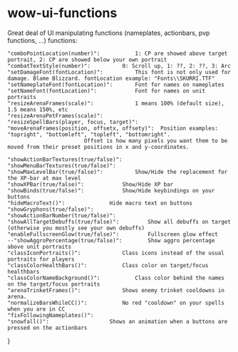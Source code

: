 # wow-ui-functions
Great deal of UI manipulating functions (nameplates, actionbars, pvp functions, ...)
functions:

	"comboPointLocation(number)": 			1: CP are showed above target portrait, 2: CP are showed below your own portrait
	"combatTextStyle(number)": 			0: Scroll up, 1: ??, 2: ??, 3: Arc
	"setDamageFont(fontLocation)": 			This font is not only used for damage. Blame Blizzard. fontLocation example: "Fonts\\SKURRI.TTF"
	"setNameplateFont(fontLocation)": 		Font for names on nameplates
	"setNameFont(fontLocation)": 			Font for names on unit portraits
	"resizeArenaFrames(scale)": 			1 means 100% (default size), 1.5 means 150%, etc
	"resizeArenaPetFrames(scale)":
	"resizeSpellBars(player, focus, target)":
	"moveArenaFrames(position, offsetx, offsety)": 	Position examples: "topright", "bottomleft", "topleft", "bottomright".
							Offset is how many pixels you want them to be moved from their preset positions in x and y-coordinates.
	
	"showActionBarTextures(true/false)":
	"showMenuBarTextures(true/false)":
	"showMaxLevelBar(true/false)": 			Show/Hide the replacement for the XP-bar at max level
	"showXPBar(true/false)": 			Show/Hide XP bar
	"showBinds(true/false)": 			Show/Hide keybindings on your buttons
	"hideMacroText()":				Hide macro text on buttons
	"showGryphons(true/false)":
	"showActionBarNumber(true/false)":
	"showAllTargetDebuffs(true/false)": 		Show all debuffs on target (otherwise you mostly see your own debuffs)
	"enableFullscreenGlow(true/false)": 		Fullscreen glow effect
	--"showAggroPercentage(true/false)": 		Show aggro percentage above unit portraits
	"classIconPortraits()": 			Class icons instead of the usual portraits for players
	"classColorHealthBars()": 			Class color on target/focus healthbars
	"classColorNameBackground()": 			Class color behind the names on the target/focus portraits
	"arenaTrinketFrames()": 			Shows enemy trinket cooldowns in arena.
	"normalizeBarsWhileCC()": 			No red "cooldown" on your spells when you are in CC
	"fixFollowingNameplates()":
	"snowfall()": 					Shows an animation when a buttons are pressed on the actionbars
}

